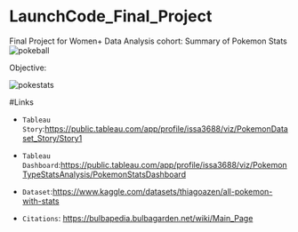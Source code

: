 # LaunchCode_Final_Project
Final Project for Women+ Data Analysis cohort: Summary of Pokemon Stats![pokeball](https://user-images.githubusercontent.com/112837360/223697683-ebcc64cb-2629-4542-9c4f-22a76f72b99c.gif)


Objective: 

![pokestats](https://user-images.githubusercontent.com/112837360/223697565-aeaefaff-2269-4c26-bc52-ab36ad389501.gif)


#Links

* `Tableau Story`:https://public.tableau.com/app/profile/issa3688/viz/PokemonDataset_Story/Story1

* `Tableau Dashboard`:https://public.tableau.com/app/profile/issa3688/viz/PokemonTypeStatsAnalysis/PokemonStatsDashboard

* `Dataset`:https://www.kaggle.com/datasets/thiagoazen/all-pokemon-with-stats

* `Citations`: https://bulbapedia.bulbagarden.net/wiki/Main_Page


